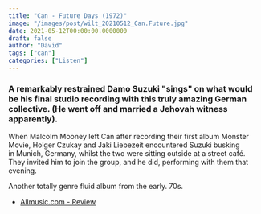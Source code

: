 ```yaml
---
title: "Can - Future Days (1972)"
image: "/images/post/wilt_20210512_Can.Future.jpg"
date: 2021-05-12T00:00:00.0000000
draft: false
author: "David"
tags: ["can"]
categories: ["Listen"]
---
```

### A remarkably restrained Damo Suzuki "sings" on what would be his final studio recording with this truly amazing German collective. (He went off and married a Jehovah witness apparently).

 When Malcolm Mooney left Can after recording their first album Monster Movie, Holger Czukay and Jaki Liebezeit encountered Suzuki busking in Munich, Germany, whilst the two were sitting outside at a street café. They invited him to join the group, and he did, performing with them that evening.

 Another totally genre fluid album from the early. 70s.

-  [Allmusic.com - Review](https://www.allmusic.com/album/future-days-mw0000653738)